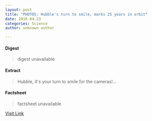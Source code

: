 ```yaml
---
layout: post
title: "PHOTOS: Hubble's turn to smile, marks 25 years in orbit"
date: 2016-04-23
categories: Science
author: unknown author

---
```



#### Digest
>digest unavailable

#### Extract
>Hubble, it's your turn to smile for the cameras!...

#### Factsheet
>factsheet unavailable

[Visit Link](http://phys.org/news348921689.html)


